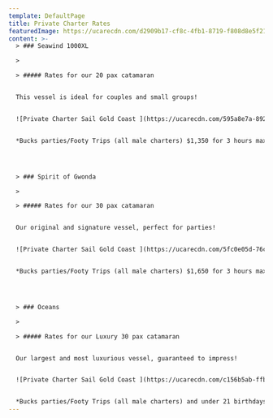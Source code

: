```yaml
---
template: DefaultPage
title: Private Charter Rates
featuredImage: https://ucarecdn.com/d2909b17-cf8c-4fb1-8719-f808d8e5f21c/
content: >-
  > ### Seawind 1000XL

  >

  > ##### Rates for our 20 pax catamaran


  This vessel is ideal for couples and small groups! 


  ![Private Charter Sail Gold Coast ](https://ucarecdn.com/595a8e7a-8926-49f5-8382-a54adb1f6190/ "Seawind 1000XL Private Charter Rates Gold Coast ")


  *Bucks parties/Footy Trips (all male charters) $1,350 for 3 hours max year round. Prior to 5pm only. Bucks Party rules apply. Rates vary on public holidays and special events, please enquire. Earlier or later charters available on request. 2 hour charters may be available on request.*




  > ### Spirit of Gwonda 

  >

  > ##### Rates for our 30 pax catamaran


  Our original and signature vessel, perfect for parties!


  ![Private Charter Sail Gold Coast ](https://ucarecdn.com/5fc0e05d-76c8-4e80-90f9-10cfb1818be7/ "Spirit of Gwonda Private Charter Rates Gold Coast ")


  *Bucks parties/Footy Trips (all male charters) $1,650 for 3 hours max year round. Prior to 5pm only. Bucks Party rules apply. Rates vary on public holidays and special events, please enquire. Earlier or later charters available on request. 2 hour charters may be available on request.*




  > ### Oceans  

  >

  > ##### Rates for our Luxury 30 pax catamaran


  Our largest and most luxurious vessel, guaranteed to impress!


  ![Private Charter Sail Gold Coast ](https://ucarecdn.com/c156b5ab-ffb7-4b8a-88db-7f1a8c7275b1/ "Oceans Private Charter Rates Gold Coast ")


  *Bucks parties/Footy Trips (all male charters) and under 21 birthdays are not permitted on this vessel. Rates vary on public holidays and special events, please enquire. Earlier or later charters available on request. 2 hour charters may be available on request.*
---
```

